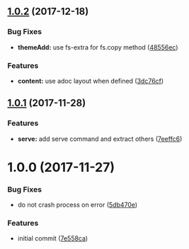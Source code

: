 <a name="1.0.2"></a>
## [1.0.2](https://github.com/thetutlage/chul/compare/v1.0.1...v1.0.2) (2017-12-18)


### Bug Fixes

* **themeAdd:** use fs-extra for fs.copy method ([48556ec](https://github.com/thetutlage/chul/commit/48556ec))


### Features

* **content:** use adoc layout when defined ([3dc76cf](https://github.com/thetutlage/chul/commit/3dc76cf))



<a name="1.0.1"></a>
## [1.0.1](https://github.com/thetutlage/chul/compare/v1.0.0...v1.0.1) (2017-11-28)


### Features

* **serve:** add serve command and extract others ([7eeffc6](https://github.com/thetutlage/chul/commit/7eeffc6))



<a name="1.0.0"></a>
# 1.0.0 (2017-11-27)


### Bug Fixes

* do not crash process on error ([5db470e](https://github.com/thetutlage/chul/commit/5db470e))


### Features

* initial commit ([7e558ca](https://github.com/thetutlage/chul/commit/7e558ca))



